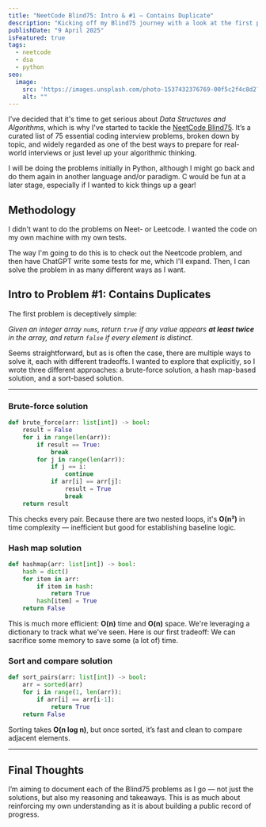 ```yaml
---
title: "NeetCode Blind75: Intro & #1 — Contains Duplicate"
description: "Kicking off my Blind75 journey with a look at the first problem — and three different ways to solve it."
publishDate: "9 April 2025"
isFeatured: true
tags:
  - neetcode
  - dsa
  - python
seo:
  image:
    src: 'https://images.unsplash.com/photo-1537432376769-00f5c2f4c8d2?q=80&w=1200&auto=format&fit=crop&ixlib=rb-4.0.3&ixid=M3wxMjA3fDB8MHxwaG90by1wYWdlfHx8fGVufDB8fHx8fA%3D%3D'
    alt: ""
---
```


I’ve decided that it's time to get serious about *Data Structures and
Algorithms*, which is why I've started to tackle the [NeetCode
Blind75](https://neetcode.io/practice). It’s a curated list of 75 essential
coding interview problems, broken down by topic, and widely regarded as one of
the best ways to prepare for real-world interviews or just level up your
algorithmic thinking.

I will be doing the problems initially in Python, although I might go back and
do them again in another language and/or paradigm. C would be fun at a later
stage, especially if I wanted to kick things up a gear!

## Methodology

I didn't want to do the problems on Neet- or Leetcode. I wanted the code on my
own machine with my own tests.

The way I'm going to do this is to check out the Neetcode problem, and then have
ChatGPT write some tests for me, which I'll expand. Then, I can solve the
problem in as many different ways as I want.

## Intro to Problem #1: Contains Duplicates

The first problem is deceptively simple:

*Given an integer array `nums`, return `true` if any value appears **at least
twice** in the array, and return `false` if every element is distinct.*

Seems straightforward, but as is often the case, there are multiple ways to
solve it, each with different tradeoffs. I wanted to explore that explicitly, so
I wrote three different approaches: a brute-force solution, a hash map-based
solution, and a sort-based solution.

---

### Brute-force solution

```python
def brute_force(arr: list[int]) -> bool:
    result = False
    for i in range(len(arr)):
        if result == True:
            break
        for j in range(len(arr)):
            if j == i:
                continue
            if arr[i] == arr[j]:
                result = True
                break
    return result
```

This checks every pair. Because there are two nested loops, it's **O(n²)** in
time complexity — inefficient but good for establishing baseline logic. 

### Hash map solution

```python
def hashmap(arr: list[int]) -> bool:
    hash = dict()
    for item in arr:
        if item in hash:
            return True
        hash[item] = True
    return False
```

This is much more efficient: **O(n)** time and **O(n)** space. We're leveraging
a dictionary to track what we've seen. Here is our first tradeoff: We can
sacrifice some memory to save some (a lot of) time.

### Sort and compare solution

```python
def sort_pairs(arr: list[int]) -> bool:
    arr = sorted(arr)
    for i in range(1, len(arr)):
        if arr[i] == arr[i-1]:
            return True
    return False
```

Sorting takes **O(n log n)**, but once sorted, it’s fast and clean to compare adjacent elements.

---

## Final Thoughts

I’m aiming to document each of the Blind75 problems as I go — not just the
solutions, but also my reasoning and takeaways. This is as much about
reinforcing my own understanding as it is about building a public record of
progress.
